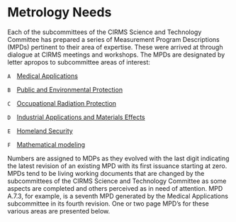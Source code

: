 # Metrology Needs

Each of the subcommittees of the CIRMS Science and Technology Committee has
prepared a series of Measurement Program Descriptions (MPDs) pertinent to their
area of expertise. These were arrived at through dialogue at CIRMS meetings and
workshops. The MPDs are designated by letter apropos to subcommittee areas of
interest:

`A` [Medical Applications](medical-applications/medical-applications.md)

`B` [Public and Environmental Protection](safety-security/safety-security.md)

`C` [Occupational Radiation Protection](safety-security/safety-security.md)

`D` [Industrial Applications and Materials Effects](industrial-material/industrial-material.md)

`E` [Homeland Security](safety-security/safety-security.md)

`F` [Mathematical modeling](mathematical-modeling/mathematical-modeling.md)

Numbers are assigned to MDPs as they evolved with the last digit indicating the
latest revision of an existing MPD with its first issuance starting at zero.
MPDs tend to be living working documents that are changed by the subcommittees
of the CIRMS Science and Technology Committee as some aspects are completed and
others perceived as in need of attention. MPD A.7.3, for example, is a seventh
MPD generated by the Medical Applications subcommittee in its fourth revision.
One or two page MPD’s for these various areas are presented below.
